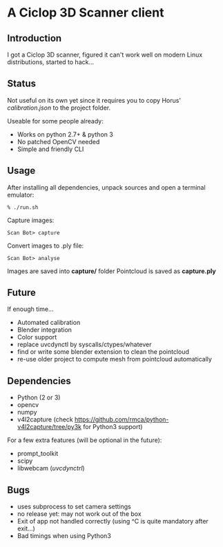 # A Ciclop 3D Scanner client

## Introduction

I got a Ciclop 3D scanner, figured it can't work well on modern Linux distributions, started to hack...

## Status

Not useful on its own yet since it requires you to copy Horus' *calibration.json* to the project folder.

Useable for some people already:

- Works on python 2.7+ & python 3
- No patched OpenCV needed
- Simple and friendly CLI

## Usage

After installing all dependencies, unpack sources and open a terminal emulator:

    % ./run.sh

Capture images:

    Scan Bot> capture


Convert images to .ply file:

    Scan Bot> analyse


Images are saved into **capture/** folder
Pointcloud is saved as **capture.ply**

## Future

If enough time...

- Automated calibration
- Blender integration
- Color support
- replace uvcdynctl by syscalls/ctypes/whatever
- find or write some blender extension to clean the pointcloud
- re-use older project to compute mesh from pointcloud automatically

## Dependencies

- Python (2 or 3)
- opencv
- numpy
- v4l2capture (check https://github.com/rmca/python-v4l2capture/tree/py3k for Python3 support)

For a few extra features (will be optional in the future):
- prompt_toolkit
- scipy
- libwebcam (*uvcdynctrl*)


## Bugs

- uses subprocess to set camera settings
- no release yet: may not work out of the box
- Exit of app not handled correctly (using ^C is quite mandatory after exit...)
- Bad timings when using Python3



